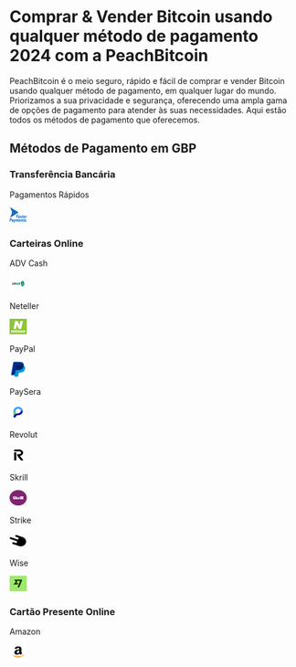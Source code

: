 <body class="payment-methods-page">

# Comprar & Vender Bitcoin usando qualquer método de pagamento 2024 com a PeachBitcoin

PeachBitcoin é o meio seguro, rápido e fácil de comprar e vender Bitcoin usando qualquer método de pagamento, em qualquer lugar do mundo. Priorizamos a sua privacidade e segurança, oferecendo uma ampla gama de opções de pagamento para atender às suas necessidades. Aqui estão todos os métodos de pagamento que oferecemos.

## Métodos de Pagamento em GBP

### Transferência Bancária

<div class="payment-grid">
    <div class="payment-grid-item">
        <p>Pagamentos Rápidos</p> 
        <img src="/img/faq/logoimg/fasterpayment.png" width="30px" height="27px" alt="Comprar bitcoin com Pagamentos Rápidos, Vender bitcoin com Pagamentos Rápidos">
    </div>
</div>

### Carteiras Online

<div class="payment-grid">
    <div class="payment-grid-item">
        <p>ADV Cash</p> 
        <img src="/img/faq/logoimg/advcash.png" width="30px" height="27px" alt="Comprar bitcoin com ADV Cash, Vender bitcoin com ADV Cash">
    </div>
    <div class="payment-grid-item">
        <p>Neteller</p> 
        <img src="/img/faq/logoimg/neteller.png" width="30px" height="27px" alt="Comprar bitcoin com Neteller, Vender bitcoin com Neteller">
    </div>
    <div class="payment-grid-item">
        <p>PayPal</p>
        <img src="/img/faq/logoimg/paypal.png" width="30px" height="27px" alt="Comprar bitcoin com PayPal, Vender bitcoin com PayPal">
    </div>
    <div class="payment-grid-item">
        <p>PaySera</p> 
        <img src="/img/faq/logoimg/paysera.png" width="30px" height="27px" alt="Comprar bitcoin com PaySera, Vender bitcoin com PaySera">
    </div>
    <div class="payment-grid-item">
        <p>Revolut</p> 
        <img src="/img/faq/logoimg/revolut.png" width="30px" height="27px" alt="Comprar bitcoin com Revolut, Vender bitcoin com Revolut">
    </div>
    <div class="payment-grid-item">
        <p>Skrill</p> 
        <img src="/img/faq/logoimg/skrill.png" width="30px" height="27px" alt="Comprar bitcoin com Skrill, Vender bitcoin com Skrill">
    </div>
    <div class="payment-grid-item">
        <p>Strike</p> 
        <img src="/img/faq/logoimg/strike.png" width="30px" height="27px" alt="Comprar bitcoin com Strike, Vender bitcoin com Strike">
    </div>
    <div class="payment-grid-item">
        <p>Wise</p>
        <img src="/img/faq/logoimg/wise.png" width="30px" height="27px" alt="Comprar bitcoin com Wise, Vender bitcoin com Wise">
    </div>
</div>

### Cartão Presente Online

<div class="payment-grid">
    <div class="payment-grid-item">
        <p>Amazon</p> 
        <img src="/img/faq/logoimg/amazon.png" width="30px" height="27px" alt="Comprar bitcoin com Amazon, Vender bitcoin com Amazon">
    </div>
</div>

</body>
